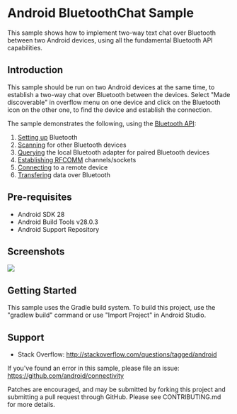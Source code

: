 
Android BluetoothChat Sample
===================================

This sample shows how to implement two-way text chat over Bluetooth between two Android devices, using
all the fundamental Bluetooth API capabilities.

Introduction
------------

This sample should be run on two Android devices at the same time, to establish a two-way chat over
Bluetooth between the devices. Select "Made discoverable" in overflow menu on one device and click
on the Bluetooth icon on the other one, to find the device and establish the connection.

The sample demonstrates the following, using the [Bluetooth API][1]:

1. [Setting up][2] Bluetooth
2. [Scanning][3] for other Bluetooth devices
3. [Querying][4] the local Bluetooth adapter for paired Bluetooth devices
4. [Establishing RFCOMM][5] channels/sockets
5. [Connecting][6] to a remote device
6. [Transfering][7] data over Bluetooth

[1]: http://developer.android.com/guide/topics/connectivity/bluetooth.html
[2]: http://developer.android.com/guide/topics/connectivity/bluetooth.html#Permissions
[3]: http://developer.android.com/guide/topics/connectivity/bluetooth.html#FindingDevices
[4]: http://developer.android.com/guide/topics/connectivity/bluetooth.html#QueryingPairedDevices
[5]: http://developer.android.com/guide/topics/connectivity/bluetooth.html#ConnectingDevices
[6]: http://developer.android.com/guide/topics/connectivity/bluetooth.html#ConnectingAsAClient
[7]: http://developer.android.com/guide/topics/connectivity/bluetooth.html#ManagingAConnection

Pre-requisites
--------------

- Android SDK 28
- Android Build Tools v28.0.3
- Android Support Repository

Screenshots
-------------

<img src="https://user-images.githubusercontent.com/30851459/85107433-eb1a9a00-b248-11ea-85d6-313ea576e46a.png"/>

Getting Started
---------------

This sample uses the Gradle build system. To build this project, use the
"gradlew build" command or use "Import Project" in Android Studio.

Support
-------

- Stack Overflow: http://stackoverflow.com/questions/tagged/android

If you've found an error in this sample, please file an issue:
https://github.com/android/connectivity

Patches are encouraged, and may be submitted by forking this project and
submitting a pull request through GitHub. Please see CONTRIBUTING.md for more details.
